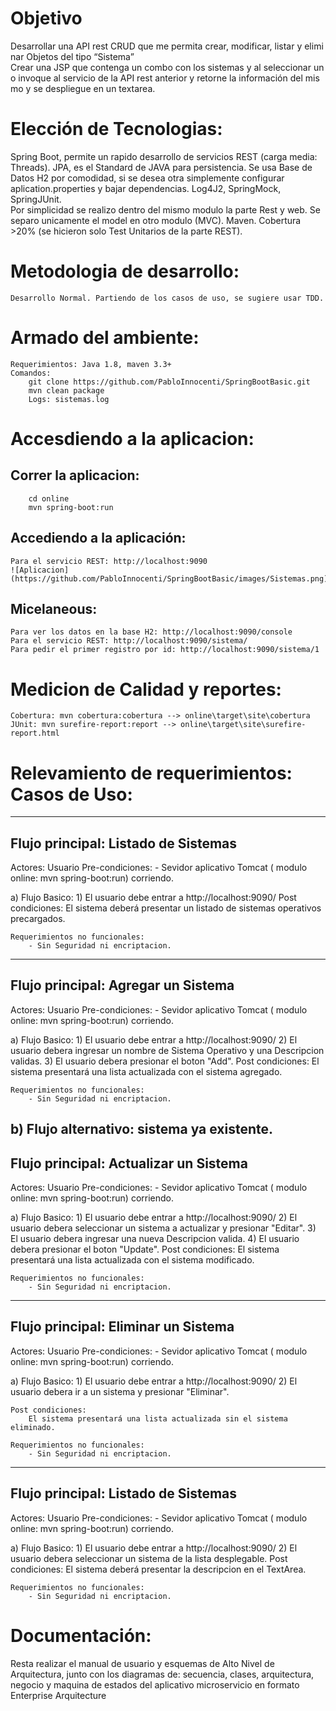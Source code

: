 # Objetivo

Desarrollar una API rest CRUD que me permita crear, modificar, listar y eliminar Objetos del tipo “Sistema”
Crear una JSP que contenga un combo con los sistemas y al seleccionar uno invoque al servicio de la API rest anterior y retorne la información del mismo y se despliegue en un textarea.

# Elección de Tecnologias:

Spring Boot, permite un rapido desarrollo de servicios REST (carga media: Threads).
JPA, es el Standard de JAVA para persistencia. Se usa Base de Datos H2 por comodidad, si se desea otra simplemente configurar aplication.properties y bajar dependencias.
Log4J2, SpringMock, SpringJUnit.  
Por simplicidad se realizo dentro del mismo modulo la parte Rest y web. Se separo unicamente el model en otro modulo (MVC).
Maven.
Cobertura >20% (se hicieron solo Test Unitarios de la parte REST).

# Metodologia de desarrollo:
	Desarrollo Normal. Partiendo de los casos de uso, se sugiere usar TDD.

# Armado del ambiente:
	Requerimientos: Java 1.8, maven 3.3+
	Comandos:
		git clone https://github.com/PabloInnocenti/SpringBootBasic.git
		mvn clean package
		Logs: sistemas.log


# Accesdiendo a la aplicacion:
## Correr la aplicacion:
		cd online
		mvn spring-boot:run
## Accediendo a la aplicación:
	Para el servicio REST: http://localhost:9090
	![Aplicacion](https://github.com/PabloInnocenti/SpringBootBasic/images/Sistemas.png)

## Micelaneous:
	Para ver los datos en la base H2: http://localhost:9090/console
	Para el servicio REST: http://localhost:9090/sistema/
	Para pedir el primer registro por id: http://localhost:9090/sistema/1
# Medicion de Calidad y reportes:
	Cobertura: mvn cobertura:cobertura --> online\target\site\cobertura
	JUnit: mvn surefire-report:report --> online\target\site\surefire-report.html

# Relevamiento de requerimientos: Casos de Uso:
--------------------------------------------------------------------------------------------
## Flujo principal: Listado de Sistemas

Actores: Usuario
Pre-condiciones: 
	- Sevidor aplicativo Tomcat ( modulo online: mvn spring-boot:run) corriendo.

a) Flujo Basico:
	1) El usuario debe entrar a http://localhost:9090/
	Post condiciones:
		El sistema deberá presentar un listado de sistemas operativos precargados.

	Requerimientos no funcionales:
		- Sin Seguridad ni encriptacion. 
--------------------------------------------------------------------------------------------
## Flujo principal: Agregar un Sistema

Actores: Usuario
Pre-condiciones: 
	- Sevidor aplicativo Tomcat ( modulo online: mvn spring-boot:run) corriendo.

a) Flujo Basico:
	1) El usuario debe entrar a http://localhost:9090/
	2) El usuario debera ingresar un nombre de Sistema Operativo y una Descripcion validas.
	3) El usuario debera presionar el boton "Add".
	Post condiciones:
		El sistema presentará una lista actualizada con el sistema agregado.

	Requerimientos no funcionales:
		- Sin Seguridad ni encriptacion.

b) Flujo alternativo: sistema ya existente.
--------------------------------------------------------------------------------------------
## Flujo principal: Actualizar un Sistema

Actores: Usuario
Pre-condiciones: 
	- Sevidor aplicativo Tomcat ( modulo online: mvn spring-boot:run) corriendo.

a) Flujo Basico:
	1) El usuario debe entrar a http://localhost:9090/
	2) El usuario debera seleccionar un sistema a actualizar y presionar "Editar".
	3) El usuario debera ingresar una nueva Descripcion valida.
	4) El usuario debera presionar el boton "Update".
	Post condiciones:
		El sistema presentará una lista actualizada con el sistema modificado.

	Requerimientos no funcionales:
		- Sin Seguridad ni encriptacion.

--------------------------------------------------------------------------------------------
## Flujo principal: Eliminar un Sistema

Actores: Usuario
Pre-condiciones: 
	- Sevidor aplicativo Tomcat ( modulo online: mvn spring-boot:run) corriendo.

a) Flujo Basico:
	1) El usuario debe entrar a http://localhost:9090/
	2) El usuario debera ir a un sistema y presionar "Eliminar".

	Post condiciones:
		El sistema presentará una lista actualizada sin el sistema eliminado.

	Requerimientos no funcionales:
		- Sin Seguridad ni encriptacion.
--------------------------------------------------------------------------------------------
## Flujo principal: Listado de Sistemas

Actores: Usuario
Pre-condiciones: 
	- Sevidor aplicativo Tomcat ( modulo online: mvn spring-boot:run) corriendo.

a) Flujo Basico:
	1) El usuario debe entrar a http://localhost:9090/
	2) El usuario debera seleccionar un sistema de la lista desplegable.
	Post condiciones:
		El sistema deberá presentar la descripcion en el TextArea.

	Requerimientos no funcionales:
		- Sin Seguridad ni encriptacion. 
		
# Documentación:
Resta realizar el manual de usuario y esquemas de Alto Nivel de Arquitectura, junto con los diagramas de: secuencia, clases, arquitectura, negocio y maquina de estados  del aplicativo microservicio en formato Enterprise Arquitecture
